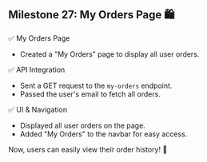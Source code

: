## Milestone 27: My Orders Page 🛍️

✅ My Orders Page
- Created a "My Orders" page to display all user orders.

✅ API Integration
- Sent a GET request to the `my-orders` endpoint.
- Passed the user's email to fetch all orders.

✅ UI & Navigation
- Displayed all user orders on the page.
- Added "My Orders" to the navbar for easy access.

Now, users can easily view their order history! 🚀
